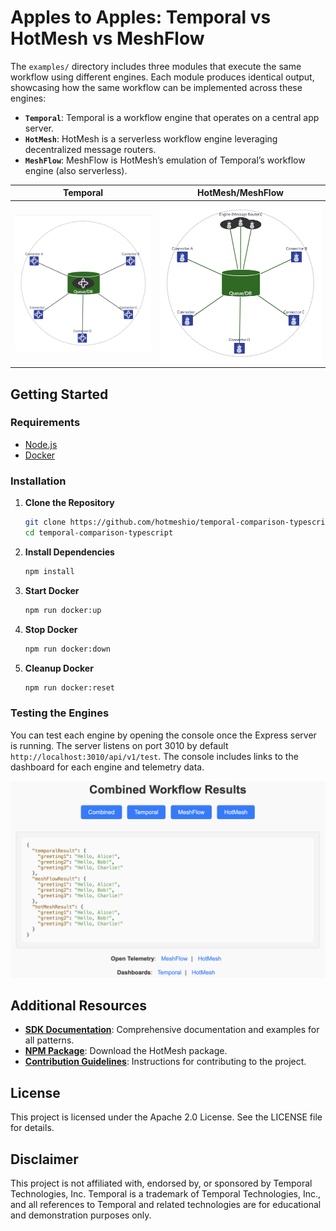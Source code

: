 # Apples to Apples: Temporal vs HotMesh vs MeshFlow

The `examples/` directory includes three modules that execute the same workflow using different engines. Each module produces identical output, showcasing how the same workflow can be implemented across these engines:

- **`Temporal`**: Temporal is a workflow engine that operates on a central app server.
- **`HotMesh`**: HotMesh is a serverless workflow engine leveraging decentralized message routers.
- **`MeshFlow`**: MeshFlow is HotMesh’s emulation of Temporal’s workflow engine (also serverless).

| Temporal | HotMesh/MeshFlow |
|:--------:|:-------:|
| <img src="./docs/img/tmp.png" width="400"/> | <img src="./docs/img/hms.png" width="400"/> |

## Getting Started

### Requirements
- [Node.js](https://nodejs.org/)
- [Docker](https://www.docker.com/)

### Installation

1. **Clone the Repository**
   ```bash
   git clone https://github.com/hotmeshio/temporal-comparison-typescript.git
   cd temporal-comparison-typescript
   ```
2. **Install Dependencies**
    ```bash
    npm install
    ```
3. **Start Docker**
    ```bash
    npm run docker:up
    ```
4. **Stop Docker**
    ```bash
    npm run docker:down
    ```
5. **Cleanup Docker**
    ```bash
    npm run docker:reset
    ```

### Testing the Engines

You can test each engine by opening the console once the Express server is running. The server listens on port 3010 by default `http://localhost:3010/api/v1/test`. The console includes links to the dashboard for each engine and telemetry data.

<img src="./docs/img/examples_console.png" width="600"/>

## Additional Resources

- **[SDK Documentation](https://docs.hotmesh.io)**: Comprehensive documentation and examples for all patterns.
- **[NPM Package](https://www.npmjs.com/package/@hotmeshio/hotmesh)**: Download the HotMesh package.
- **[Contribution Guidelines](./docs/CONTRIBUTING.md)**: Instructions for contributing to the project.

## License

This project is licensed under the Apache 2.0 License. See the LICENSE file for details.

## Disclaimer

This project is not affiliated with, endorsed by, or sponsored by Temporal Technologies, Inc. Temporal is a trademark of Temporal Technologies, Inc., and all references to Temporal and related technologies are for educational and demonstration purposes only.
